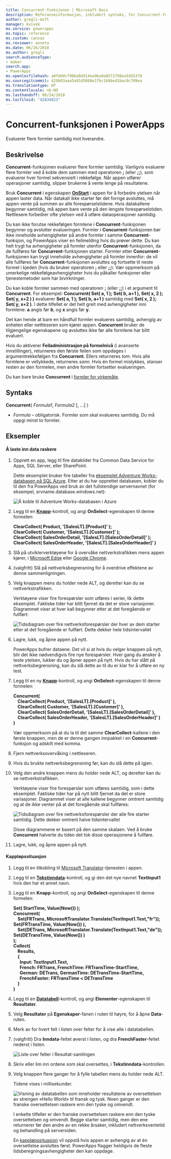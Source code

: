 ```yaml
---
title: Concurrent-funksjonen | Microsoft Docs
description: Referanseinformasjon, inkludert syntaks, for Concurrent-funksjonen i PowerApps
author: gregli-msft
manager: kvivek
ms.service: powerapps
ms.topic: reference
ms.custom: canvas
ms.reviewer: anneta
ms.date: 06/26/2018
ms.author: gregli
search.audienceType:
- maker
search.app:
- PowerApps
ms.openlocfilehash: a0fdddcf906a04914ea9ba9a8572798ea5d55378
ms.sourcegitcommit: 429b83aaa5a91d5868e1fbc169bed1bac0c709ea
ms.translationtype: HT
ms.contentlocale: nb-NO
ms.lasthandoff: 08/24/2018
ms.locfileid: "42834823"
---
```

# <a name="concurrent-function-in-powerapps"></a>Concurrent-funksjonen i PowerApps
Evaluerer flere formler samtidig mot hverandre.

## <a name="description"></a>Beskrivelse
**Concurrent**-funksjonen evaluerer flere formler samtidig. Vanligvis evaluerer flere formler ved å koble dem sammen med operatoren [**;**](operators.md) (eller [**;;**](operators.md)), som evaluerer hver formel sekvensielt i rekkefølge. Når appen utfører operasjoner samtidig, slipper brukerne å vente lenge på resultatene.

Bruk **Concurrent** i egenskapen [**OnStart**](../controls/control-screen.md) i appen for å forbedre ytelsen når appen laster data. Når datakall ikke starter før det forrige avsluttes, må appen vente på summen av alle forespørselstidene. Hvis datakallene begynner samtidig, må appen bare vente på den lengste forespørselstiden. Nettlesere forbedrer ofte ytelsen ved å utføre dataoperasjoner samtidig.

Du kan ikke forutse rekkefølgen formlene i **Concurrent**-funksjonen begynner og avslutter evalueringen. Formler i **Concurrent**-funksjonen bør ikke inneholde avhengigheter på andre formler i samme **Concurrent**-funksjon, og PowerApps viser en feilmelding hvis du prøver dette. Du kan helt trygt ha avhengigheter på formler utenfor **Concurrent**-funksjonen, da de fullføres før **Concurrent**-funksjonen starter. Formler etter **Concurrent**-funksjonen kan trygt inneholde avhengigheter på formler innenfor: de vil alle fullføres før **Concurrent**-funksjonen avsluttes og fortsette til neste formel i kjeden (hvis du bruker operatoren **;** eller **;;**). Vær oppmerksom på umerkelige rekkefølgeavhengigheter hvis du påkaller funksjoner eller tjenestemetoder som har bivirkninger.

Du kan koble formler sammen med operatoren **;** (eller **;;**) i et argument til **Concurrent**. For eksempel: **Concurrent( Set( a, 1 ); Set( b, a+1 ), Set( x, 2 ); Set( y, x+2 ) )** evaluerer **Set( a, 1 ); Set( b, a+1 )** samtidig med **Set( x, 2 ); Set( y, x+2 )**. I dette tilfellet er det helt greit med avhengigheter inni formlene: **a** angis før **b**, og **x** angis før **y**.

Det kan hende at bare en håndfull formler evalueres samtidig, avhengig av enheten eller nettleseren som kjører appen. **Concurrent** bruker de tilgjengelige egenskapene og avsluttes ikke før alle formlene har blitt evaluert.

Hvis du aktiverer **Feiladministrasjon på formelnivå** (i avanserte innstillinger), returneres den første feilen som oppdages i argumentrekkefølgen fra **Concurrent**. Ellers returneres *tom*. Hvis alle formlene er vellykkede, returneres *sann*. Hvis én formel mislykkes, stanser resten av den formelen, men andre formler fortsetter evalueringen.

Du kan bare bruke **Concurrent** i [formler for virkemåte](../working-with-formulas-in-depth.md).

## <a name="syntax"></a>Syntaks
**Concurrent**( *Formula1*, *Formula2* [, ...] )

* *Formula* – obligatorisk. Formler som skal evalueres samtidig. Du må oppgi minst to formler.

## <a name="examples"></a>Eksempler

#### <a name="loading-data-faster"></a>Å laste inn data raskere

1. Opprett en app, legg til fire datakilder fra Common Data Service for Apps, SQL Server, eller SharePoint. 

    Dette eksemplet bruker fire tabeller fra [eksemplet Adventure Works-databasen på SQL Azure](https://docs.microsoft.com/azure/sql-database/sql-database-get-started-portal). Etter at du har opprettet databasen, kobler du til den fra PowerApps ved bruk av det fullstendige servernavnet (for eksempel, srvname.database.windows.net):

    ![Å koble til Adventure Works-databasen i Azure](media/function-concurrent/connect-database.png)

2. Legg til en **[Knapp](../controls/control-button.md)**-kontroll, og angi **OnSelect**-egenskapen til denne formelen:

    **ClearCollect( Product, '[SalesLT].[Product]' );<br> ClearCollect( Customer, '[SalesLT].[Customer]' );<br> ClearCollect( SalesOrderDetail, '[SalesLT].[SalesOrderDetail]' );<br> ClearCollect( SalesOrderHeader, '[SalesLT].[SalesOrderHeader]' )**

3. Slå på utviklerverktøyene for å overvåke nettverkstrafikken mens appen kjører, i [Microsoft Edge](https://docs.microsoft.com/microsoft-edge/devtools-guide/network) eller [Google Chrome](https://developers.google.com/web/tools/chrome-devtools/network-performance/).

1. (valgfritt) Slå på nettverksbegrensning for å overdrive effektene av denne sammenligningen.

4. Velg knappen mens du holder nede ALT, og deretter kan du se nettverkstrafikken.

    Verktøyene viser fire forespørsler som utføres i serier, lik dette eksemplet.  Faktiske tider har blitt fjernet da det er store variasjoner.  Diagrammet viser at hver kall begynner etter at det foregående er fullført:

    ![Tidsdiagram over fire nettverksforespørsler der hver av dem starter etter at det foregående er fullført. Dette dekker hele tidsintervallet](media/function-concurrent/chained-network.png)

5. Lagre, lukk, og åpne appen på nytt.

    PowerApps bufrer dataene. Det vil si at hvis du velger knappen på nytt, blir det ikke nødvendigvis fire nye forespørsler. Hver gang du ønsker å teste ytelsen, lukker du og åpner appen på nytt. Hvis du har slått på nettverksbegrensning, kan du slå dette av til du er klar for å utføre en ny test.

1. Legg til en ny **[Knapp](../controls/control-button.md)**-kontroll, og angi **OnSelect**-egenskapen til denne formelen:

    **Concurrent(<br> &nbsp;&nbsp;&nbsp;&nbsp;ClearCollect( Product, '[SalesLT].[Product]' ),<br> &nbsp;&nbsp;&nbsp;&nbsp;ClearCollect( Customer, '[SalesLT].[Customer]' ),<br> &nbsp;&nbsp;&nbsp;&nbsp;ClearCollect( SalesOrderDetail, '[SalesLT].[SalesOrderDetail]' ),<br> &nbsp;&nbsp;&nbsp;&nbsp;ClearCollect( SalesOrderHeader, '[SalesLT].[SalesOrderHeader]' )<br> )**

    Vær oppmerksom på at du la til det samme **ClearCollect**-kallene i den første knappen, men de er denne gangen innpakket i en **Concurrent**-funksjon og adskilt med komma.

2. Fjern nettverksovervåking i nettleseren.

1. Hvis du brukte nettverksbegrensning før, kan du slå dette på igjen.

3. Velg den andre knappen mens du holder nede ALT, og deretter kan du se nettverkstrafikken.

    Verktøyene viser fire forespørsler som utføres samtidig, som i dette eksemplet.  Faktiske tider har på nytt blitt fjernet da det er store variasjoner.  Diagrammet viser at alle kallene begynner omtrent samtidig og at de ikke venter på at det foregående skal fullføres:

    ![Tidsdiagram over fire nettverksforespørsler der alle fire starter samtidig. Dette dekker omtrent halve tidsintervallet](media/function-concurrent/concurrent-network.png)

    Disse diagrammene er basert på den samme skalaen. Ved å bruke **Concurrent** halverte du tiden det tok disse operasjonene å fullføre. 

5. Lagre, lukk, og åpne appen på nytt.

#### <a name="race-condition"></a>Kappløpssituasjon

1. Legg til en tilkobling til [Microsoft Translator](../connections/connection-microsoft-translator.md)-tjenesten i appen.

2. Legg til en [**Tekstinndata**](../controls/control-text-input.md)-kontroll, og gi den det nye navnet **TextInput1** hvis den har et annet navn.

3. Legg til en **Knapp**-kontroll, og angi **OnSelect**-egenskapen til denne formelen:

    **Set( StartTime, Value(Now()) );<br> Concurrent(<br> &nbsp;&nbsp;&nbsp;&nbsp;Set(FRTrans, MicrosoftTranslator.Translate(TextInput1.Text,"fr")); Set(FRTransTime, Value(Now()) ),<br> &nbsp;&nbsp;&nbsp;&nbsp;Set(DETrans, MicrosoftTranslator.Translate(TextInput1.Text,"de")); Set(DETransTime, Value(Now()) )<br> ); <br> Collect( <br> &nbsp;&nbsp;&nbsp;&nbsp;Results, <br> &nbsp;&nbsp;&nbsp;&nbsp;{<br> &nbsp;&nbsp;&nbsp;&nbsp;&nbsp;&nbsp;Input: TextInput1.Text, <br> &nbsp;&nbsp;&nbsp;&nbsp;&nbsp;&nbsp;French: FRTrans, FrenchTime: FRTransTime-StartTime,<br> &nbsp;&nbsp;&nbsp;&nbsp;&nbsp;&nbsp;German: DETrans, GermanTime: DETransTime-StartTime,<br> &nbsp;&nbsp;&nbsp;&nbsp;&nbsp;&nbsp;FrenchFaster: FRTransTime < DETransTime <br> &nbsp;&nbsp;&nbsp;&nbsp;}<br> )**

4. Legg til en [**Datatabell**](../controls/control-data-table.md)-kontroll, og angi **Elementer**-egenskapen til **Resultater**.

1. Velg **Resultater** på **Egenskaper**-fanen i ruten til høyre, for å åpne **Data**-ruten.

1. Merk av for hvert felt i listen over felter for å vise alle i datatabellen.

1. (valgfritt) Dra **Inndata**-feltet øverst i listen, og dra **FrenchFaster**-feltet nederst i listen.

    ![Liste over felter i Resultat-samlingen](media/function-concurrent/field-list.png) 

6. Skriv eller lim inn ordene som skal oversettes, i **Tekstinndata**-kontrollen.

7. Velg knappen flere ganger for å fylle tabellen mens du holder nede ALT.

    Tidene vises i millisekunder.
  
    ![Visning av datatabellen som inneholder resultatene av oversettelsen av strengen «Hello World» til fransk og tysk. Noen ganger er den franske oversettelsen raskere enn den tyske og omvendt.](media/function-concurrent/race-condition.png) 

    I enkelte tilfeller er den franske oversettelsen raskere enn den tyske oversettelsen og omvendt. Begge starter samtidig, men den ene returnerer før den andre av en rekke årsaker, inkludert nettverksventetid og behandling på serversiden.

    En [kappløpssituasjon](https://en.wikipedia.org/wiki/Race_condition) vil oppstå hvis appen er avhengig av at én oversettelse avsluttes først. PowerApps flagger heldigvis de fleste tidsberegningsavhengigheter den kan oppdage.

